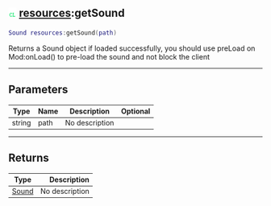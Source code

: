 ## ![client](../../.gitbook/assets/client.png) [resources](https://iaswiki.rawr.dev/readme/resources):getSound

```lua
Sound resources:getSound(path)
```

Returns a Sound object if loaded successfully, you should use preLoad on Mod:onLoad() to pre-load the sound and not block the client

------
## Parameters

| Type   | Name | Description | Optional |
| ------ | ---- | ----------- | -------: |
| string | path | No description |  |


------
## Returns

| Type   | Description |
| ------ | ----------: |
| [Sound](https://iaswiki.rawr.dev/readme/sound) | No description |

